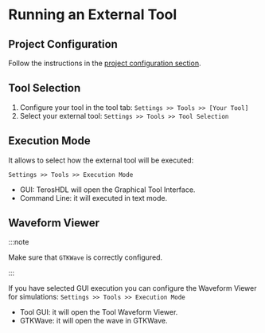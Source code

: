 # Running an External Tool

## Project Configuration

Follow the instructions in the [project configuration section](../04-project_configuration/index.mdx).

## Tool Selection

1. Configure your tool in the tool tab: `Settings >> Tools >> [Your Tool]`
2. Select your external tool: `Settings >> Tools >> Tool Selection`

## Execution Mode

It allows to select how the external tool will be executed:

`Settings >> Tools >> Execution Mode`

- GUI: TerosHDL will open the Graphical Tool Interface.
- Command Line: it will executed in text mode.


## Waveform Viewer

:::note

Make sure that `GTKWave` is correctly configured.

:::

If you have selected GUI execution you can configure the Waveform Viewer for simulations: `Settings >> Tools >> Execution Mode`

- Tool GUI: it will open the Tool Waveform Viewer.
- GTKWave: it will open the wave in GTKWave.